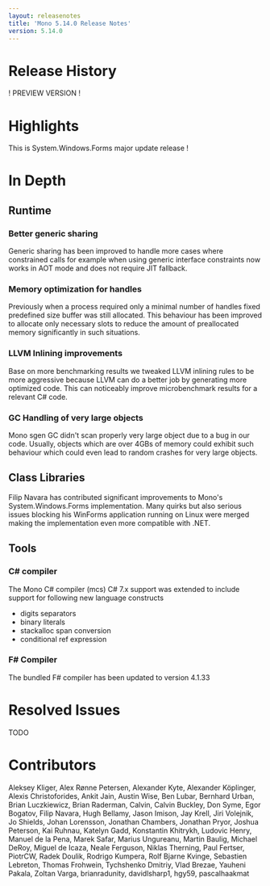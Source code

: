 ```yaml
---
layout: releasenotes
title: 'Mono 5.14.0 Release Notes'
version: 5.14.0
---
```


Release History
===============

! PREVIEW VERSION !


Highlights
==========

This is System.Windows.Forms major update release !

# In Depth

## Runtime

### Better generic sharing

Generic sharing has been improved to handle more cases where constrained calls for example when using generic interface constraints now works in AOT mode and does not require JIT fallback.

### Memory optimization for handles

Previously when a process required only a minimal number of handles fixed predefined size buffer was still allocated. This behaviour has been improved to allocate only necessary slots to reduce the amount of preallocated memory significantly in such situations.

### LLVM Inlining improvements

Base on more benchmarking results we tweaked LLVM inlining rules to be more aggressive because LLVM can do a better job by generating more optimized code. This can noticeably improve microbenchmark results for a relevant C# code.

### GC Handling of very large objects

Mono sgen GC didn't scan properly very large object due to a bug in our code. Usually, objects which are over 4GBs of memory could exhibit such behaviour which could even lead to random crashes for very large objects.

## Class Libraries

Filip Navara has contributed significant improvements to Mono's System.Windows.Forms implementation. Many quirks but also serious issues blocking his WinForms application running on Linux were merged making the implementation even more compatible with .NET.

## Tools

### C# compiler

The Mono C# compiler (mcs) C# 7.x support was extended to include support for following new language constructs

* digits separators
* binary literals
* stackalloc span conversion
* conditional ref expression

### F# Compiler

The bundled F# compiler has been updated to version 4.1.33

# Resolved Issues

TODO

# Contributors
Aleksey Kliger, Alex Rønne Petersen, Alexander Kyte, Alexander Köplinger, Alexis Christoforides, Ankit Jain, Austin Wise, Ben Lubar, Bernhard Urban, Brian Luczkiewicz, Brian Raderman, Calvin, Calvin Buckley, Don Syme, Egor Bogatov, Filip Navara, Hugh Bellamy, Jason Imison, Jay Krell, Jiri Volejnik, Jo Shields, Johan Lorensson, Jonathan Chambers, Jonathan Pryor, Joshua Peterson, Kai Ruhnau, Katelyn Gadd, Konstantin Khitrykh, Ludovic Henry, Manuel de la Pena, Marek Safar, Marius Ungureanu, Martin Baulig, Michael DeRoy, Miguel de Icaza, Neale Ferguson, Niklas Therning, Paul Fertser, PiotrCW, Radek Doulik, Rodrigo Kumpera, Rolf Bjarne Kvinge, Sebastien Lebreton, Thomas Frohwein, Tychshenko Dmitriy, Vlad Brezae, Yauheni Pakala, Zoltan Varga, brianradunity, davidlsharp1, hgy59, pascalhaakmat
